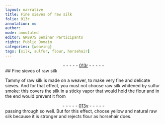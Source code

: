 ```yaml
---
layout: narrative
title: Fine sieves of raw silk
folio: 013r
annotation: no
author:
mode: annotated
editor: GR8975 Seminar Participants
rights: Public Domain
categories: [weaving]
tags: [silk, sulfur, flour, horsehair]
---
```


 <div class="folio" align="center">- - - - - <a href="http://gallica.bnf.fr/ark:/12148/btv1b10500001g/f31.image" target="_blank">013r</a> - - - - - </div> 
## <span class="tool">Fine sieves</span> of <span class="material_format">raw <span class="material">silk</span></span>

 
 <span class="activity"></span>  <span class="material_format">Tammy</span> of <span class="material_format">raw <span class="material">silk</span></span> is made on a <span class="tool">weaver</span>, to make <span class="tool">very fine and delicate sieves</span>. And for that effect, you must not choose <span class="material_format">raw <span class="material">silk</span></span> <span class="color">white</span>ned by <span class="material_format"><span class="material">sulfur</span> smoke</span>: this covers the <span class="material">silk</span> in a sticky vapor that would hold the <span class="material">flour</span> and in the end would prevent it from 
 <div class="folio" align="center">- - - - - <a href="http://gallica.bnf.fr/ark:/12148/btv1b10500001g/f32.image" target="_blank">013v</a> - - - - - </div> 
 passing through so well. But for this effect, choose <span class="material_format">yellow and natural raw <span class="material">silk</span></span> because it is stronger and rejects <span class="material">flour</span> as <span class="material">horsehair</span> does. 
 